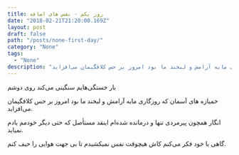 ```yaml
---
title: روز یکم - نفس های اضافه
date: "2018-02-21T21:20:00.169Z"
layout: post
draft: false
path: "/posts/none-first-day/"
category: "None"
tags:
  - "None"
description: "خمیازه های آسمان که روزگاری مایه آرامش و لبخند ما بود امروز بر حس کلافگیمان می‌افزاید."
---
```


بار خستگی‌هایم سنگینی می‌کند روی دوشم

خمیازه های آسمان که روزگاری مایه آرامش و لبخند ما بود امروز بر حس کلافگیمان می‌افزاید.

انگار همچون پیرمردی ‌تنها و درمانده شده‌ام اینقد مستأصل که حتی دیگر خودمم یادم نمیاید.

گاهی با خود فکر می‌کنم کاش هیچوقت نفس نمیکشیدم تا بی جهت هوایی را حیف کنم.